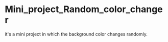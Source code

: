 # Mini_project_Random_color_changer
it's a mini project in which the background color changes randomly.
